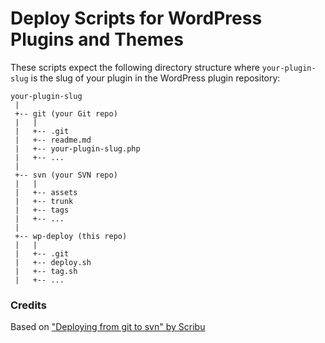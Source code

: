 # Deploy Scripts for WordPress Plugins and Themes

These scripts expect the following directory structure where `your-plugin-slug` is 
the slug of your plugin in the WordPress plugin repository:

	your-plugin-slug
	 |
	 +-- git (your Git repo)
	 |   |
	 |   +-- .git
	 |   +-- readme.md
	 |   +-- your-plugin-slug.php
	 |   +-- ...
	 |
	 +-- svn (your SVN repo)
	 |   |
	 |   +-- assets
	 |   +-- trunk
	 |   +-- tags
	 |   +-- ...
	 |   
	 +-- wp-deploy (this repo)
	 |   |
	 |   +-- .git
	 |   +-- deploy.sh
	 |   +-- tag.sh
	 |   +-- ...

### Credits

Based on ["Deploying from git to svn" by Scribu](http://scribu.net/blog/deploying-from-git-to-svn.html)

